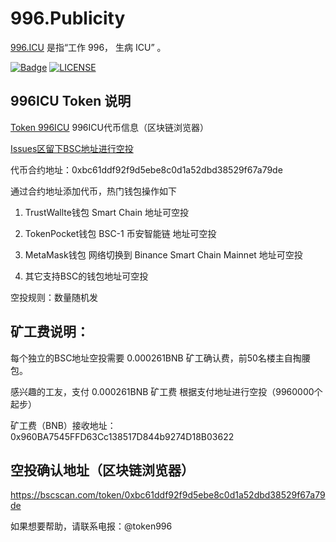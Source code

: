 # 996.Publicity

[996.ICU](https://github.com/996icu/996.ICU) 是指“工作 996， 生病 ICU” 。

[![Badge](https://img.shields.io/badge/link-996.icu-%23FF4D5B.svg?style=flat-square)](https://996.icu/#/zh_CN)
[![LICENSE](https://img.shields.io/badge/license-Anti%20996-blue.svg?style=flat-square)](https://github.com/996icu/996.ICU/blob/master/LICENSE)

## 996ICU Token 说明

[Token 996ICU](https://bscscan.com/token/0xbc61ddf92f9d5ebe8c0d1a52dbd38529f67a79de) 996ICU代币信息（区块链浏览器）


[Issues区留下BSC地址进行空投](https://github.com/githubmll/996.Publicity/issues/10) 

代币合约地址：0xbc61ddf92f9d5ebe8c0d1a52dbd38529f67a79de

通过合约地址添加代币，热门钱包操作如下

1. TrustWallte钱包 Smart Chain 地址可空投

2. TokenPocket钱包 BSC-1 币安智能链 地址可空投

3. MetaMask钱包 网络切换到 Binance Smart Chain Mainnet 地址可空投

4. 其它支持BSC的钱包地址可空投

空投规则：数量随机发

## 矿工费说明：

每个独立的BSC地址空投需要 0.000261BNB 矿工确认费，前50名楼主自掏腰包。

感兴趣的工友，支付 0.000261BNB 矿工费 根据支付地址进行空投（9960000个起步）

矿工费（BNB）接收地址：0x960BA7545FFD63Cc138517D844b9274D18B03622

## 空投确认地址（区块链浏览器）

https://bscscan.com/token/0xbc61ddf92f9d5ebe8c0d1a52dbd38529f67a79de

如果想要帮助，请联系电报：@token996
